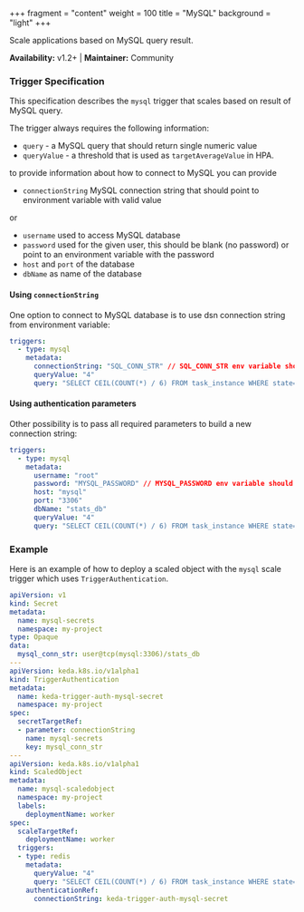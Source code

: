 +++
fragment = "content"
weight = 100
title = "MySQL"
background = "light"
+++

Scale applications based on MySQL query result.

**Availability:** v1.2+ | **Maintainer:** Community

<!--more-->

### Trigger Specification

This specification describes the `mysql` trigger that scales based on result of MySQL query.

The trigger always requires the following information:

- `query` - a MySQL query that should return single numeric value
- `queryValue` - a threshold that is used as `targetAverageValue` in HPA.

to provide information about how to connect to MySQL you can provide 
- `connectionString` MySQL connection string that should point to environment variable with valid value

or

- `username` used to access MySQL database
- `password` used for the given user, this should be blank (no password) or point to an environment
 variable with the password
- `host` and `port` of the database
- `dbName` as name of the database

#### Using `connectionString`
One option to connect to MySQL database is to use dsn connection string from environment variable:
```yaml
triggers:
  - type: mysql
    metadata:
      connectionString: "SQL_CONN_STR" // SQL_CONN_STR env variable should point to valid connection string
      queryValue: "4"
      query: "SELECT CEIL(COUNT(*) / 6) FROM task_instance WHERE state='running' OR state='queued'"
```

#### Using authentication parameters
Other possibility is to pass all required parameters to build a new connection string:
```yaml
triggers:
  - type: mysql
    metadata:
      username: "root"
      password: "MYSQL_PASSWORD" // MYSQL_PASSWORD env variable should point to the password
      host: "mysql"
      port: "3306"
      dbName: "stats_db"
      queryValue: "4"
      query: "SELECT CEIL(COUNT(*) / 6) FROM task_instance WHERE state='running' OR state='queued'"
```

### Example

Here is an example of how to deploy a scaled object with the `mysql` scale trigger which uses
 `TriggerAuthentication`.

```yaml
apiVersion: v1
kind: Secret
metadata:
  name: mysql-secrets
  namespace: my-project
type: Opaque
data:
  mysql_conn_str: user@tcp(mysql:3306)/stats_db
---
apiVersion: keda.k8s.io/v1alpha1
kind: TriggerAuthentication
metadata:
  name: keda-trigger-auth-mysql-secret
  namespace: my-project
spec:
  secretTargetRef:
  - parameter: connectionString
    name: mysql-secrets
    key: mysql_conn_str
---
apiVersion: keda.k8s.io/v1alpha1
kind: ScaledObject
metadata:
  name: mysql-scaledobject
  namespace: my-project
  labels:
    deploymentName: worker
spec:
  scaleTargetRef:
    deploymentName: worker
  triggers:
  - type: redis
    metadata:
      queryValue: "4"
      query: "SELECT CEIL(COUNT(*) / 6) FROM task_instance WHERE state='running' OR state='queued'"
    authenticationRef:
      connectionString: keda-trigger-auth-mysql-secret
```
